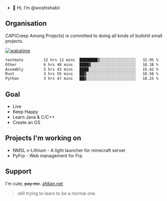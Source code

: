 - 👋 Hi, I’m @woshishabii

## Organisation

CAP(Creep Among Projects) is committed to doing all kinds of bullshit small projects.

[![wakatime](https://wakatime.com/badge/user/34d02784-acc1-4a16-82d7-33fdb53c4ed6.svg)](https://wakatime.com/@34d02784-acc1-4a16-82d7-33fdb53c4ed6)


<!--START_SECTION:waka-->

```txt
textmate         12 hrs 12 mins  ████████▒░░░░░░░░░░░░░░░░   32.95 %
Other            6 hrs 48 mins   ████▓░░░░░░░░░░░░░░░░░░░░   18.38 %
Assembly         5 hrs 43 mins   ████░░░░░░░░░░░░░░░░░░░░░   15.42 %
Rust             3 hrs 55 mins   ██▓░░░░░░░░░░░░░░░░░░░░░░   10.58 %
Python           3 hrs 47 mins   ██▓░░░░░░░░░░░░░░░░░░░░░░   10.25 %
```

<!--END_SECTION:waka-->

## Goal
- Live
- Keep Happy
- Learn Java & C/C++
- Create an OS

## Projects I'm working on

- NMSL v-Lithium - A light launcher for minecraft server
- PyFrp - Web management for Frp


## Support
I'm cute, ~~pay me~~.
[afdian.net](https://afdian.net/a/woshishabi)

> still trying to learn to be a normal one

<!---
woshishabii/woshishabii is a ✨ special ✨ repository because its `README.md` (this file) appears on your GitHub profile.
You can click the Preview link to take a look at your changes.
--->
